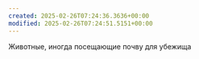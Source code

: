 ```yaml
---
created: 2025-02-26T07:24:36.3636+00:00
modified: 2025-02-26T07:24:51.5151+00:00
---
```

Животные, иногда посещающие почву для убежища